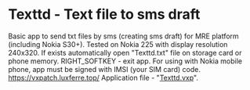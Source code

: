 # Texttd - Text file to sms draft
Basic app to send txt files by sms (creating sms draft) for MRE platform (including Nokia S30+). Tested on Nokia 225 with display resolution 240x320. If exists automatically open "Texttd.txt" file on storage card or phone memory. RIGHT_SOFTKEY - exit app.
For using with Nokia mobile phone, app must be signed with IMSI (your SIM card) code.
https://vxpatch.luxferre.top/
Application file - "[Texttd.vxp](https://github.com/RDZDX/textts/blob/main/Texttd.vxp?raw=true)".
